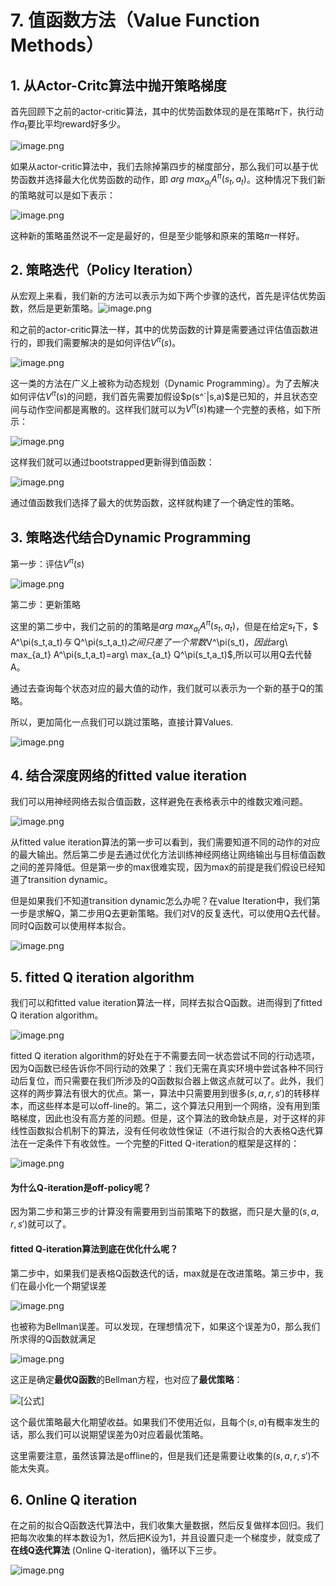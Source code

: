 # 7. 值函数方法（Value Function Methods）



## 1. 从Actor-Critc算法中抛开策略梯度

首先回顾下之前的actor-critic算法，其中的优势函数体现的是在策略$\pi$下，执行动作$a_t$要比平均reward好多少。

![image.png](https://upload-images.jianshu.io/upload_images/15463866-6eb3927a50f86c42.png?imageMogr2/auto-orient/strip%7CimageView2/2/w/1240)

如果从actor-critic算法中，我们去除掉第四步的梯度部分，那么我们可以基于优势函数并选择最大化优势函数的动作，即 $arg\ max_{a_t} A^\pi(s_t,a_t)$。这种情况下我们新的策略就可以是如下表示：

![image.png](https://upload-images.jianshu.io/upload_images/15463866-ceac9c0649bbcc19.png?imageMogr2/auto-orient/strip%7CimageView2/2/w/1240)

这种新的策略虽然说不一定是最好的，但是至少能够和原来的策略$\pi$一样好。

## 2. 策略迭代（Policy Iteration）

从宏观上来看，我们新的方法可以表示为如下两个步骤的迭代，首先是评估优势函数，然后是更新策略。![image.png](https://upload-images.jianshu.io/upload_images/15463866-b950dbb5dd211a9e.png?imageMogr2/auto-orient/strip%7CimageView2/2/w/1240)

和之前的actor-critic算法一样，其中的优势函数的计算是需要通过评估值函数进行的，即我们需要解决的是如何评估$V^\pi(s)$。

![image.png](https://upload-images.jianshu.io/upload_images/15463866-92144c43a018f289.png?imageMogr2/auto-orient/strip%7CimageView2/2/w/1240)

这一类的方法在广义上被称为动态规划（Dynamic Programming）。为了去解决如何评估$V^\pi(s)$的问题，我们首先需要加假设$p(s^`|s,a)$是已知的，并且状态空间与动作空间都是离散的。这样我们就可以为$V^\pi(s)$构建一个完整的表格，如下所示：

![image.png](https://upload-images.jianshu.io/upload_images/15463866-d55b1b2fb5ce82cf.png?imageMogr2/auto-orient/strip%7CimageView2/2/w/1240)

这样我们就可以通过bootstrapped更新得到值函数：

![image.png](https://upload-images.jianshu.io/upload_images/15463866-e8c1d15bb80fb070.png?imageMogr2/auto-orient/strip%7CimageView2/2/w/1240)

通过值函数我们选择了最大的优势函数，这样就构建了一个确定性的策略。

## 3. 策略迭代结合Dynamic Programming

第一步：评估$V^\pi(s)$


![image.png](https://upload-images.jianshu.io/upload_images/15463866-b3bda6053656d715.png?imageMogr2/auto-orient/strip%7CimageView2/2/w/1240)


第二步：更新策略

这里的第二步中，我们之前的的策略是$arg\ max_{a_t} A^\pi(s_t,a_t)$，但是在给定$s_t$下，$ A^\pi(s_t,a_t)$与$ Q^\pi(s_t,a_t)$之间只差了一个常数$V^\pi(s_t)$， 因此$arg\ max_{a_t} A^\pi(s_t,a_t)=arg\ max_{a_t} Q^\pi(s_t,a_t)$,所以可以用Q去代替A。

通过去查询每个状态对应的最大值的动作，我们就可以表示为一个新的基于Q的策略。 

所以，更加简化一点我们可以跳过策略，直接计算Values.

![image.png](https://upload-images.jianshu.io/upload_images/15463866-50b2ce5b268360d1.png?imageMogr2/auto-orient/strip%7CimageView2/2/w/1240)

## 4. 结合深度网络的fitted value iteration

我们可以用神经网络去拟合值函数，这样避免在表格表示中的维数灾难问题。

![image.png](https://upload-images.jianshu.io/upload_images/15463866-e290dd45f522a224.png?imageMogr2/auto-orient/strip%7CimageView2/2/w/1240)

从fitted value iteration算法的第一步可以看到，我们需要知道不同的动作的对应的最大输出。然后第二步是去通过优化方法训练神经网络让网络输出与目标值函数之间的差异降低。但是第一步的max很难实现，因为max的前提是我们假设已经知道了transition dynamic。

但是如果我们不知道transition dynamic怎么办呢？在value Iteration中，我们第一步是求解Q，第二步用Q去更新策略。我们对V的反复迭代，可以使用Q去代替。同时Q函数可以使用样本拟合。

![image.png](https://upload-images.jianshu.io/upload_images/15463866-dff251617cc919c4.png?imageMogr2/auto-orient/strip%7CimageView2/2/w/1240)

## 5. fitted Q iteration algorithm

我们可以和fitted value iteration算法一样，同样去拟合Q函数。进而得到了fitted Q iteration algorithm。

![image.png](https://upload-images.jianshu.io/upload_images/15463866-c4bd1ea901489a1f.png?imageMogr2/auto-orient/strip%7CimageView2/2/w/1240)

fitted Q iteration algorithm的好处在于不需要去同一状态尝试不同的行动选项，因为Q函数已经告诉你不同行动的效果了：我们无需在真实环境中尝试各种不同行动后复位，而只需要在我们所涉及的Q函数拟合器上做这点就可以了。此外，我们这样的两步算法有很大的优点。第一，算法中只需要用到很多$(s,a,r,s')$的转移样本，而这些样本是可以off-line的。第二，这个算法只用到一个网络，没有用到策略梯度，因此也没有高方差的问题。但是，这个算法的致命缺点是，对于这样的非线性函数拟合机制下的算法，没有任何收敛性保证（不进行拟合的大表格Q迭代算法在一定条件下有收敛性。一个完整的Fitted Q-iteration的框架是这样的：

![image.png](https://upload-images.jianshu.io/upload_images/15463866-1b05a6a02acb74e4.png?imageMogr2/auto-orient/strip%7CimageView2/2/w/1240)

#### 为什么Q-iteration是off-policy呢？

因为第二步和第三步的计算没有需要用到当前策略下的数据，而只是大量的$(s,a,r,s')$就可以了。

#### fitted Q-iteration算法到底在优化什么呢？

第二步中，如果我们是表格Q函数迭代的话，max就是在改进策略。第三步中，我们在最小化一个期望误差

![image.png](https://upload-images.jianshu.io/upload_images/15463866-3042858a94e9b319.png?imageMogr2/auto-orient/strip%7CimageView2/2/w/1240)

也被称为Bellman误差。可以发现，在理想情况下，如果这个误差为0，那么我们所求得的Q函数就满足

![image.png](https://upload-images.jianshu.io/upload_images/15463866-7af79b07756af12f.png?imageMogr2/auto-orient/strip%7CimageView2/2/w/1240)

这正是确定**最优Q函数**的Bellman方程，也对应了**最优策略**：

![[公式]](https://www.zhihu.com/equation?tex=%5Cpi%5E%2A%28%5Cmathbf%7Ba%7D_t%7C%5Cmathbf%7Bs%7D_t%29%3DI%5Cleft%28%5Cmathbf%7Ba%7D_t%3D%5Carg%5Cmax_%7B%5Cmathbf%7Ba%7D_t%7DQ%5E%2A%28%5Cmathbf%7Bs%7D_t%2C%5Cmathbf%7Ba%7D_t%29%5Cright%29)

这个最优策略最大化期望收益。如果我们不使用近似，且每个$(s,a)$有概率发生的话，那么我们可以说期望误差为0对应着最优策略。

这里需要注意，虽然该算法是offline的，但是我们还是需要让收集的$(s,a,r,s')$不能太失真。

## 6. Online Q iteration

在之前的拟合Q函数迭代算法中，我们收集大量数据，然后反复做样本回归。我们把每次收集的样本数设为1，然后把K设为1，并且设置只走一个梯度步，就变成了**在线Q迭代算法** (Online Q-iteration)，循环以下三步。

![image.png](https://upload-images.jianshu.io/upload_images/15463866-ce672fdaa8b60964.png?imageMogr2/auto-orient/strip%7CimageView2/2/w/1240)